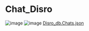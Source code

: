 # Chat_Disro

![image](https://github.com/pure11pure/Chat_Disro/assets/140476156/213dfedc-2ed1-4792-a098-5d0f2da4fcb3)
![image](https://github.com/pure11pure/Chat_Disro/assets/140476156/10de22c2-cf85-429f-9623-682b630bad9c)
[Disro_db.Chats.json](https://github.com/pure11pure/Chat_Disro/files/13317283/Disro_db.Chats.json)
